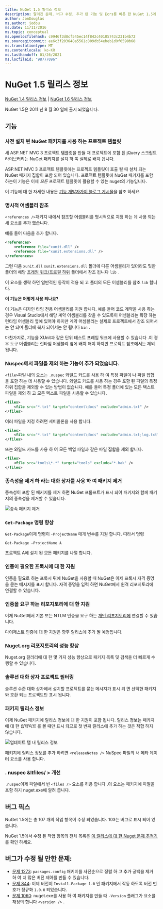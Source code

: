 ```yaml
---
title: NuGet 1.5 릴리스 정보
description: 알려진 문제, 버그 수정, 추가 된 기능 및 Ecrs를 비롯 한 NuGet 1.5에 대 한 릴리스 정보입니다.
author: JonDouglas
ms.author: jodou
ms.date: 11/11/2016
ms.topic: conceptual
ms.openlocfilehash: c9946f3d8cf545ec14f842c40105743c231b4b72
ms.sourcegitcommit: ee6c3f203648a5561c809db54ebeb1d0f0598b68
ms.translationtype: MT
ms.contentlocale: ko-KR
ms.lasthandoff: 01/26/2021
ms.locfileid: "98777096"
---
```

# <a name="nuget-15-release-notes"></a>NuGet 1.5 릴리스 정보

[NuGet 1.4 릴리스 정보](../release-notes/nuget-1.4.md)  |  [NuGet 1.6 릴리스 정보](../release-notes/nuget-1.6.md)

NuGet 1.5은 2011 년 8 월 30 일에 출시 되었습니다.

## <a name="features"></a>기능

### <a name="project-templates-with-preinstalled-nuget-packages"></a>사전 설치 된 NuGet 패키지를 사용 하는 프로젝트 템플릿
새 ASP.NET MVC 3 프로젝트 템플릿을 만들 때 프로젝트에 포함 된 jQuery 스크립트 라이브러리는 NuGet 패키지를 설치 하 여 실제로 배치 됩니다.

ASP.NET MVC 3 프로젝트 템플릿에는 프로젝트 템플릿이 호출 될 때 설치 되는 NuGet 패키지 집합이 포함 되어 있습니다. 프로젝트 템플릿에 NuGet 패키지를 포함 하는이 기능은 이제 _모든_ 프로젝트 템플릿이 활용할 수 있는 nuget의 기능입니다.

이 기능에 대 한 자세한 내용은 [기능 개발자가이 블로그 게시물](https://blogs.msdn.com/b/marcinon/archive/2011/07/08/project-templates-and-preinstalled-nuget-packages.aspx)을 참조 하세요.

### <a name="explicit-assembly-references"></a>명시적 어셈블리 참조

`<references />`패키지 내에서 참조할 어셈블리를 명시적으로 지정 하는 데 사용 되는 새 요소를 추가 했습니다.

예를 들어 다음을 추가 합니다.

```xml
<references>
    <reference file="xunit.dll" />
    <reference file="xunit.extensions.dll" />
</references>
```

그런 다음 `xunit.dll` `xunit.extensions.dll` 폴더에 다른 어셈블리가 있더라도 및만 폴더의 해당 [프레임 워크/프로필 하위](../reference/nuspec.md#explicit-assembly-references) 폴더에서 참조 됩니다 `lib` .

이 요소를 생략 하면 일반적인 동작이 적용 되 고 폴더의 모든 어셈블리를 참조 `lib` 합니다.

__이 기능은 어떻게 사용 되나요?__

이 기능은 디자인 타임 전용 어셈블리를 지원 합니다. 예를 들어 코드 계약을 사용 하는 경우 Visual Studio에서 해당 계약 어셈블리를 찾을 수 있도록이 어셈블리는 확장 하는 런타임 어셈블리 옆에 있어야 하지만 계약 어셈블리는 실제로 프로젝트에서 참조 되어서는 안 되며 폴더에 복사 되어서는 안 됩니다 `bin` .

마찬가지로, 기능을 XUnit과 같은 단위 테스트 프레임 워크에 사용할 수 있습니다 .이 경우 도구 어셈블리는 런타임 어셈블리 옆에 배치 해야 하지만 프로젝트 참조에서는 제외 됩니다.

### <a name="added-ability-to-exclude-files-in-the-nuspec"></a>Nuspec에서 파일을 제외 하는 기능이 추가 되었습니다.
`<file>`파일 내의 요소는 `.nuspec` 와일드 카드를 사용 하 여 특정 파일이 나 파일 집합을 포함 하는 데 사용할 수 있습니다. 와일드 카드를 사용 하는 경우 포함 된 파일의 특정 하위 집합을 제외할 수 있는 방법이 없습니다. 예를 들어 특정 폴더에 있는 모든 텍스트 파일을 제외 하 고 모든 텍스트 파일을 사용할 수 있습니다.

```xml
<files>
    <file src="*.txt" target="content\docs" exclude="admin.txt" />
</files>
```

여러 파일을 지정 하려면 세미콜론을 사용 합니다.

```xml
<files>
    <file src="*.txt" target="content\docs" exclude="admin.txt;log.txt" />
</files>
```

또는 와일드 카드를 사용 하 여 모든 백업 파일과 같은 파일 집합을 제외 합니다.

```xml
<files>
    <file src="tools\*.*" target="tools" exclude="*.bak" />
</files>
```

### <a name="removing-packages-using-the-dialog-prompts-to-remove-dependencies"></a>종속성을 제거 하 라는 대화 상자를 사용 하 여 패키지 제거
종속성이 포함 된 패키지를 제거 하면 NuGet 프롬프트가 표시 되어 패키지와 함께 패키지의 종속성을 제거할 수 있습니다.

![종속 패키지 제거](./media/remove-dependent-packages.png)


### <a name="get-package-command-improvement"></a>`Get-Package` 명령 향상
`Get-Package`이제 명령이 `-ProjectName` 매개 변수를 지원 합니다. 따라서 명령

```
Get-Package –ProjectName A
```

프로젝트 A에 설치 된 모든 패키지를 나열 합니다.

### <a name="support-for-proxies-that-require-authentication"></a>인증이 필요한 프록시에 대 한 지원
인증을 필요로 하는 프록시 뒤에 NuGet을 사용할 때 NuGet은 이제 프록시 자격 증명을 묻는 메시지를 표시 합니다. 자격 증명을 입력 하면 NuGet에서 원격 리포지토리에 연결할 수 있습니다.

### <a name="support-for-repositories-that-require-authentication"></a>인증을 요구 하는 리포지토리에 대 한 지원
이제 NuGet에서 기본 또는 NTLM 인증을 요구 하는 [개인 리포지토리에](../hosting-packages/local-feeds.md) 연결할 수 있습니다.

다이제스트 인증에 대 한 지원은 향후 릴리스에 추가 될 예정입니다.

### <a name="performance-improvements-to-the-nugetorg-repository"></a>Nuget.org 리포지토리의 성능 향상
Nuget.org 갤러리에 대 한 몇 가지 성능 향상으로 패키지 목록 및 검색을 더 빠르게 수행할 수 있습니다.

### <a name="solution-dialog-project-filtering"></a>솔루션 대화 상자 프로젝트 필터링
솔루션 수준 대화 상자에서 설치할 프로젝트를 묻는 메시지가 표시 되 면 선택한 패키지와 호환 되는 프로젝트만 표시 됩니다.

### <a name="package-release-notes"></a>패키지 릴리스 정보
이제 NuGet 패키지에 릴리스 정보에 대 한 지원이 포함 됩니다. 릴리스 정보는 패키지에 대 한 _업데이트_ 를 볼 때만 표시 되므로 첫 번째 릴리스에 추가 하는 것은 적합 하지 않습니다.

![업데이트 탭 내 릴리스 정보](./media/manage-nuget-packages-release-notes.png)

패키지에 릴리스 정보를 추가 하려면 `<releaseNotes />` NuSpec 파일의 새 메타 데이터 요소를 사용 합니다.

### <a name="nuspec-ltfiles-gt-improvement"></a>. nuspec &ltfiles/ &gt; 개선
`.nuspec`이제 파일에서 빈 `<files />` 요소를 허용 합니다 .이 요소는 패키지에 파일을 포함 하지 nuget.exe에 알려 줍니다.

## <a name="bug-fixes"></a>버그 픽스
NuGet 1.5에는 총 107 개의 작업 항목이 수정 되었습니다. 103는 버그로 표시 되어 있습니다.

NuGet 1.5에서 수정 된 작업 항목의 전체 목록은 [이 릴리스에 대 한 Nuget 문제 추적기](http://nuget.codeplex.com/workitem/list/advanced?keyword=&status=All&type=All&priority=All&release=NuGet%201.5&assignedTo=All&component=All&sortField=Summary&sortDirection=Descending&page=0)를 확인 하세요.

## <a name="bug-fixes-worth-noting"></a>버그가 수정 될 만한 문제:

* [문제 1273](http://nuget.codeplex.com/workitem/1273): `packages.config` 패키지를 사전순으로 정렬 하 고 추가 공백을 제거 하 여 더 많은 버전 제어를 만들 수 있습니다.
* [문제 844](http://nuget.codeplex.com/workitem/844): 이제 버전이 `Install-Package 1.0` 인 패키지에서 작동 하도록 버전 번호가 정규화 `1.0.0` 되었습니다.
* [문제 1060](http://nuget.codeplex.com/workitem/1060): nuget.exe를 사용 하 여 패키지를 만들 때 `-Version` 플래그가 요소를 재정의 합니다 `<version />` .
